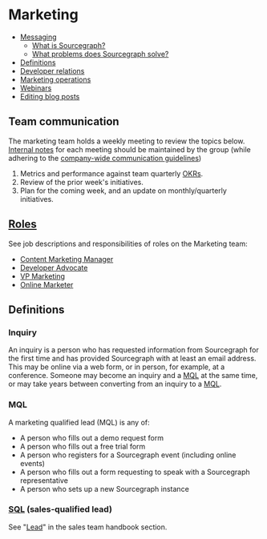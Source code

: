 # Marketing

- [Messaging](messaging.md)
  - [What is Sourcegraph?](messaging.md#sourcegraph-value-proposition)
  - [What problems does Sourcegraph solve?](messaging.md#what-problems-does-sourcegraph-solve)
- [Definitions](https://docs.google.com/document/d/1h6xQeGHpMrsUUJ63Q6KupUNzq1iOpZfZSMC6ta3pLiY/edit#heading=h.pt4ztk7qhub0)
- [Developer relations](developer-relations/index.md)
- [Marketing operations](marketing_operations.md)
- [Webinars](webinars.md)
- [Editing blog posts](editing_blog_posts.md)

## Team communication

The marketing team holds a weekly meeting to review the topics below. [Internal notes](https://docs.google.com/document/d/1vX3vF6t8HP-7-K9giM85UKEoAhmhy-ifAvbbFDvmKwo/edit#) for each meeting should be maintained by the group (while adhering to the [company-wide communication guidelines](../communication/index.md))

1. Metrics and performance against team quarterly [OKRs](../../company/okrs/index.md).
1. Review of the prior week's initiatives.
1. Plan for the coming week, and an update on monthly/quarterly initiatives.

## [Roles](roles.md)

See job descriptions and responsibilities of roles on the Marketing team:

- [Content Marketing Manager](roles.md#content-marketing-manager)
- [Developer Advocate](roles.md#developer-advocate)
- [VP Marketing](roles.md#vp-marketing)
- [Online Marketer](roles.md#online-marketer)

## Definitions

### Inquiry

An inquiry is a person who has requested information from Sourcegraph for the first time and has provided Sourcegraph with at least an email address. This may be online via a web form, or in person, for example, at a conference. Someone may become an inquiry and a [MQL](#mql) at the same time, or may take years between converting from an inquiry to a [MQL](#mql).

### MQL

A marketing qualified lead (MQL) is any of:

- A person who fills out a demo request form
- A person who fills out a free trial form
- A person who registers for a Sourcegraph event (including online events)
- A person who fills out a form requesting to speak with a Sourcegraph representative
- A person who sets up a new Sourcegraph instance


### [SQL](../sales/index.md#lead) (sales-qualified lead)

See "[Lead](../sales/index.md#lead)" in the sales team handbook section.
